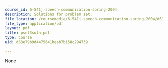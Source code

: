 ```yaml
---
course_id: 6-541j-speech-communication-spring-2004
description: Solutions for problem set.
file_location: /coursemedia/6-541j-speech-communication-spring-2004/d63e79b9d4475641beab7b158c294739_pset3soln.pdf
file_type: application/pdf
layout: pdf
title: pset3soln.pdf
type: course
uid: d63e79b9d4475641beab7b158c294739

---
```

None